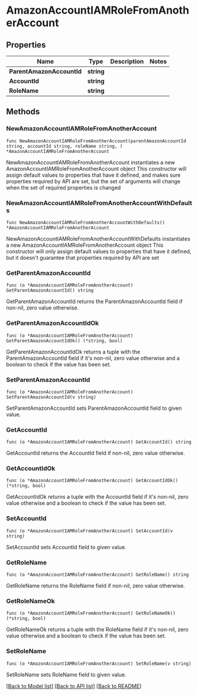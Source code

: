 # AmazonAccountIAMRoleFromAnotherAccount

## Properties

Name | Type | Description | Notes
------------ | ------------- | ------------- | -------------
**ParentAmazonAccountId** | **string** |  | 
**AccountId** | **string** |  | 
**RoleName** | **string** |  | 

## Methods

### NewAmazonAccountIAMRoleFromAnotherAccount

`func NewAmazonAccountIAMRoleFromAnotherAccount(parentAmazonAccountId string, accountId string, roleName string, ) *AmazonAccountIAMRoleFromAnotherAccount`

NewAmazonAccountIAMRoleFromAnotherAccount instantiates a new AmazonAccountIAMRoleFromAnotherAccount object
This constructor will assign default values to properties that have it defined,
and makes sure properties required by API are set, but the set of arguments
will change when the set of required properties is changed

### NewAmazonAccountIAMRoleFromAnotherAccountWithDefaults

`func NewAmazonAccountIAMRoleFromAnotherAccountWithDefaults() *AmazonAccountIAMRoleFromAnotherAccount`

NewAmazonAccountIAMRoleFromAnotherAccountWithDefaults instantiates a new AmazonAccountIAMRoleFromAnotherAccount object
This constructor will only assign default values to properties that have it defined,
but it doesn't guarantee that properties required by API are set

### GetParentAmazonAccountId

`func (o *AmazonAccountIAMRoleFromAnotherAccount) GetParentAmazonAccountId() string`

GetParentAmazonAccountId returns the ParentAmazonAccountId field if non-nil, zero value otherwise.

### GetParentAmazonAccountIdOk

`func (o *AmazonAccountIAMRoleFromAnotherAccount) GetParentAmazonAccountIdOk() (*string, bool)`

GetParentAmazonAccountIdOk returns a tuple with the ParentAmazonAccountId field if it's non-nil, zero value otherwise
and a boolean to check if the value has been set.

### SetParentAmazonAccountId

`func (o *AmazonAccountIAMRoleFromAnotherAccount) SetParentAmazonAccountId(v string)`

SetParentAmazonAccountId sets ParentAmazonAccountId field to given value.


### GetAccountId

`func (o *AmazonAccountIAMRoleFromAnotherAccount) GetAccountId() string`

GetAccountId returns the AccountId field if non-nil, zero value otherwise.

### GetAccountIdOk

`func (o *AmazonAccountIAMRoleFromAnotherAccount) GetAccountIdOk() (*string, bool)`

GetAccountIdOk returns a tuple with the AccountId field if it's non-nil, zero value otherwise
and a boolean to check if the value has been set.

### SetAccountId

`func (o *AmazonAccountIAMRoleFromAnotherAccount) SetAccountId(v string)`

SetAccountId sets AccountId field to given value.


### GetRoleName

`func (o *AmazonAccountIAMRoleFromAnotherAccount) GetRoleName() string`

GetRoleName returns the RoleName field if non-nil, zero value otherwise.

### GetRoleNameOk

`func (o *AmazonAccountIAMRoleFromAnotherAccount) GetRoleNameOk() (*string, bool)`

GetRoleNameOk returns a tuple with the RoleName field if it's non-nil, zero value otherwise
and a boolean to check if the value has been set.

### SetRoleName

`func (o *AmazonAccountIAMRoleFromAnotherAccount) SetRoleName(v string)`

SetRoleName sets RoleName field to given value.



[[Back to Model list]](../README.md#documentation-for-models) [[Back to API list]](../README.md#documentation-for-api-endpoints) [[Back to README]](../README.md)



